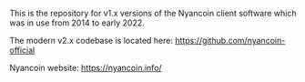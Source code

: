 
This is the repository for v1.x versions of the Nyancoin client software which was in use from 2014 to early 2022.

The modern v2.x codebase is located here: https://github.com/nyancoin-official

Nyancoin website: https://nyancoin.info/

